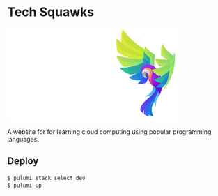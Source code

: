 # Tech Squawks

![Tech Squawks](https://raw.githubusercontent.com/MichaelStott/tech-squawks/c07484fb3ecc519ac263e805abd75d9458f41b47/logo.svg)

A website for for learning cloud computing using popular programming languages.

## Deploy

```sh
$ pulumi stack select dev
$ pulumi up
```

